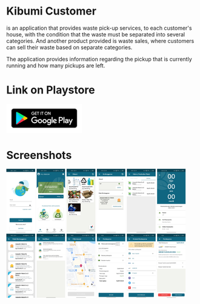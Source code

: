 # Kibumi Customer
is an application that provides waste pick-up services, to each customer's house, with the condition that the waste must be separated into several categories. And another product provided is waste sales, where customers can sell their waste based on separate categories.

The application provides information regarding the pickup that is currently running and how many pickups are left.

# Link on Playstore
[<img alt="alt_text" width="200px" src="https://github.com/Lopniv/Kibumi-Customer/blob/main/Screenshots/ic_playstore.png" />](https://play.google.com/store/apps/details?id=com.kibumi.android)

# Screenshots
<img src="https://github.com/Lopniv/Kibumi-Customer/blob/main/Screenshots/Screenshot 1.jpg" width="15%"></img>
<img src="https://github.com/Lopniv/Kibumi-Customer/blob/main/Screenshots/Screenshot 2.jpg" width="15%"></img>
<img src="https://github.com/Lopniv/Kibumi-Customer/blob/main/Screenshots/Screenshot 3.jpg" width="15%"></img>
<img src="https://github.com/Lopniv/Kibumi-Customer/blob/main/Screenshots/Screenshot 4.jpg" width="15%"></img>
<img src="https://github.com/Lopniv/Kibumi-Customer/blob/main/Screenshots/Screenshot 5.jpg" width="15%"></img>
<img src="https://github.com/Lopniv/Kibumi-Customer/blob/main/Screenshots/Screenshot 6.jpg" width="15%"></img>
<img src="https://github.com/Lopniv/Kibumi-Customer/blob/main/Screenshots/Screenshot 7.jpg" width="15%"></img>
<img src="https://github.com/Lopniv/Kibumi-Customer/blob/main/Screenshots/Screenshot 8.jpg" width="15%"></img>
<img src="https://github.com/Lopniv/Kibumi-Customer/blob/main/Screenshots/Screenshot 9.jpg" width="15%"></img>
<img src="https://github.com/Lopniv/Kibumi-Customer/blob/main/Screenshots/Screenshot 10.jpg" width="15%"></img>
<img src="https://github.com/Lopniv/Kibumi-Customer/blob/main/Screenshots/Screenshot 11.jpg" width="15%"></img>
<img src="https://github.com/Lopniv/Kibumi-Customer/blob/main/Screenshots/Screenshot 12.jpg" width="15%"></img>
